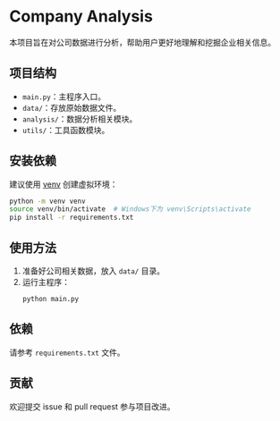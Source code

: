 # Company Analysis

本项目旨在对公司数据进行分析，帮助用户更好地理解和挖掘企业相关信息。

## 项目结构
- `main.py`：主程序入口。
- `data/`：存放原始数据文件。
- `analysis/`：数据分析相关模块。
- `utils/`：工具函数模块。

## 安装依赖
建议使用 [venv](https://docs.python.org/zh-cn/3/library/venv.html) 创建虚拟环境：

```bash
python -m venv venv
source venv/bin/activate  # Windows下为 venv\Scripts\activate
pip install -r requirements.txt
```

## 使用方法
1. 准备好公司相关数据，放入 `data/` 目录。
2. 运行主程序：
   ```bash
   python main.py
   ```

## 依赖
请参考 `requirements.txt` 文件。

## 贡献
欢迎提交 issue 和 pull request 参与项目改进。 